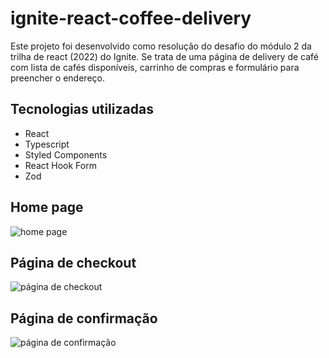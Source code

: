 # ignite-react-coffee-delivery


Este projeto foi desenvolvido como resolução do desafio do módulo 2 da trilha de react (2022) do Ignite.
Se trata de uma página de delivery de café com lista de cafés disponíveis,
carrinho de compras e formulário para preencher o endereço.

## Tecnologias utilizadas

- React
- Typescript
- Styled Components
- React Hook Form
- Zod

## Home page

![home page](https://user-images.githubusercontent.com/91793932/185919897-9e10c5d2-382d-4dc3-966e-3b43b5499a52.png)

## Página de checkout

![página de checkout](https://user-images.githubusercontent.com/91793932/185920249-29d46de9-fb1e-4ac8-94cb-285e67e456a9.png)

## Página de confirmação

![página de confirmação](https://user-images.githubusercontent.com/91793932/185920976-d973c7c7-127e-4254-b85b-3878e658def3.png)

